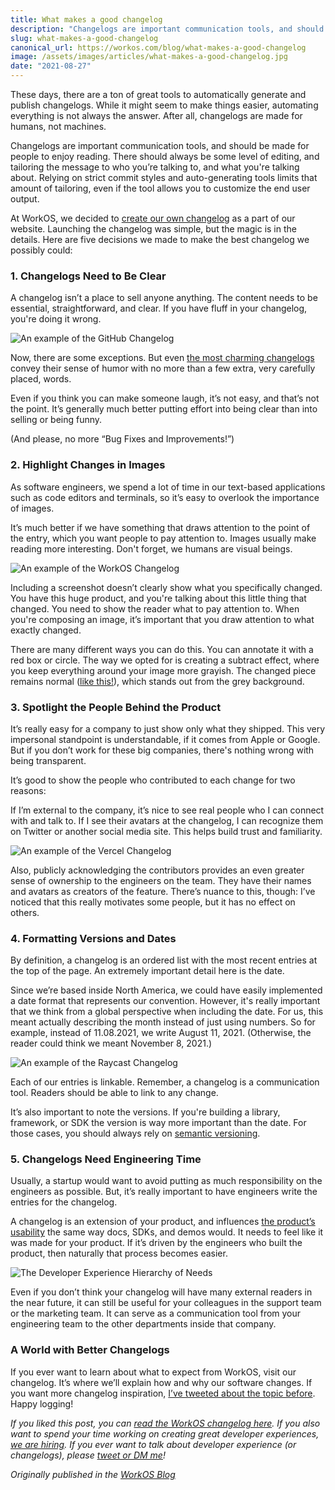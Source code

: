 ```yaml
---
title: What makes a good changelog
description: "Changelogs are important communication tools, and should be made for people to enjoy reading. Here are five decisions we made to make the best changelog we possibly could."
slug: what-makes-a-good-changelog
canonical_url: https://workos.com/blog/what-makes-a-good-changelog
image: /assets/images/articles/what-makes-a-good-changelog.jpg
date: "2021-08-27"
---
```


These days, there are a ton of great tools to automatically generate and publish changelogs. While it might seem to make things easier, automating everything is not always the answer. After all, changelogs are made for humans, not machines.

Changelogs are important communication tools, and should be made for people to enjoy reading. There should always be some level of editing, and tailoring the message to who you’re talking to, and what you're talking about. Relying on strict commit styles and auto-generating tools limits that amount of tailoring, even if the tool allows you to customize the end user output.

At WorkOS, we decided to [create our own changelog](https://workos.com/changelog) as a part of our website. Launching the changelog was simple, but the magic is in the details. Here are five decisions we made to make the best changelog we possibly could:

### 1. Changelogs Need to Be Clear

A changelog isn’t a place to sell anyone anything. The content needs to be essential, straightforward, and clear. If you have fluff in your changelog, you're doing it wrong.

![An example of the GitHub Changelog](/assets/images/articles/what-makes-a-good-changelog-a.png)

Now, there are some exceptions. But even [the most charming changelogs](https://twitter.com/jbluft/status/1291753733190230017) convey their sense of humor with no more than a few extra, very carefully placed, words.

Even if you think you can make someone laugh, it’s not easy, and that’s not the point. It’s generally much better putting effort into being clear than into selling or being funny.

(And please, no more “Bug Fixes and Improvements!”)

### 2. Highlight Changes in Images

As software engineers, we spend a lot of time in our text-based applications such as code editors and terminals, so it’s easy to overlook the importance of images.

It’s much better if we have something that draws attention to the point of the entry, which you want people to pay attention to. Images usually make reading more interesting. Don't forget, we humans are visual beings.

![An example of the WorkOS Changelog](/assets/images/articles/what-makes-a-good-changelog-b.png)

Including a screenshot doesn’t clearly show what you specifically changed. You have this huge product, and you're talking about this little thing that changed. You need to show the reader what to pay attention to. When you're composing an image, it’s important that you draw attention to what exactly changed.

There are many different ways you can do this. You can annotate it with a red box or circle. The way we opted for is creating a subtract effect, where you keep everything around your image more grayish. The changed piece remains normal ([like this!](https://workos.com/changelog/better-interaction-with-x-509-certificates)), which stands out from the grey background.

### 3. Spotlight the People Behind the Product

It’s really easy for a company to just show only what they shipped. This very impersonal standpoint is understandable, if it comes from Apple or Google. But if you don’t work for these big companies, there's nothing wrong with being transparent.

It’s good to show the people who contributed to each change for two reasons:

If I’m external to the company, it’s nice to see real people who I can connect with and talk to. If I see their avatars at the changelog, I can recognize them on Twitter or another social media site. This helps build trust and familiarity.

![An example of the Vercel Changelog](/assets/images/articles/what-makes-a-good-changelog-c.png)

Also, publicly acknowledging the contributors provides an even greater sense of ownership to the engineers on the team. They have their names and avatars as creators of the feature. There’s nuance to this, though: I’ve noticed that this really motivates some people, but it has no effect on others.

### 4. Formatting Versions and Dates

By definition, a changelog is an ordered list with the most recent entries at the top of the page. An extremely important detail here is the date.

Since we’re based inside North America, we could have easily implemented a date format that represents our convention. However, it's really important that we think from a global perspective when including the date. For us, this meant actually describing the month instead of just using numbers. So for example, instead of 11.08.2021, we write August 11, 2021. (Otherwise, the reader could think we meant November 8, 2021.)

![An example of the Raycast Changelog](/assets/images/articles/what-makes-a-good-changelog-d.png)

Each of our entries is linkable. Remember, a changelog is a communication tool. Readers should be able to link to any change.

It’s also important to note the versions. If you're building a library, framework, or SDK the version is way more important than the date. For those cases, you should always rely on [semantic versioning](https://semver.org/).

### 5. Changelogs Need Engineering Time

Usually, a startup would want to avoid putting as much responsibility on the engineers as possible. But, it’s really important to have engineers write the entries for the changelog.

A changelog is an extension of your product, and influences [the product’s usability](https://twitter.com/zenorocha/status/1418571935412199428) the same way docs, SDKs, and demos would. It needs to feel like it was made for your product. If it’s driven by the engineers who built the product, then naturally that process becomes easier.

![The Developer Experience Hierarchy of Needs](/assets/images/articles/what-makes-a-good-changelog-e.png)

Even if you don’t think your changelog will have many external readers in the near future, it can still be useful for your colleagues in the support team or the marketing team. It can serve as a communication tool from your engineering team to the other departments inside that company.

### A World with Better Changelogs

If you ever want to learn about what to expect from WorkOS, visit our changelog. It’s where we’ll explain how and why our software changes. If you want more changelog inspiration, [I’ve tweeted about the topic before](https://twitter.com/zenorocha/status/1404500294235410433). Happy logging!

*If you liked this post, you can [read the WorkOS changelog here](https://workos.com/changelog?utm_source=blog&utm_medium=blog+post&utm_campaign=changelog+post). If you also want to spend your time working on creating great developer experiences, [we are hiring](https://jobs.lever.co/workos). If you ever want to talk about developer experience (or changelogs), please [tweet or DM me](https://twitter.com/zenorocha/)!*

_Originally published in the [WorkOS Blog](https://workos.com/blog/what-makes-a-good-changelog)_